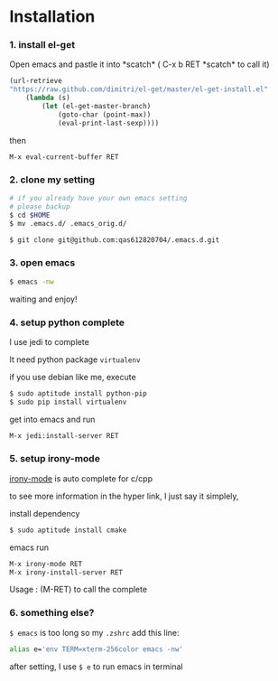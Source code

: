 Installation
===
### 1. install el-get
Open emacs and pastle it into \*scatch\* ( C-x b RET \*scatch\* to call it)
```lisp
(url-retrieve  
"https://raw.github.com/dimitri/el-get/master/el-get-install.el"  
	(lambda (s)  
		(let (el-get-master-branch)  
			(goto-char (point-max))  
			(eval-print-last-sexp))))
```
then
```
M-x eval-current-buffer RET
```

### 2. clone my setting

```bash
# if you already have your own emacs setting
# please backup
$ cd $HOME
$ mv .emacs.d/ .emacs_orig.d/

$ git clone git@github.com:qas612820704/.emacs.d.git
```


### 3. open emacs
```bash
$ emacs -nw
```
waiting and enjoy!

### 4. setup python complete
I use jedi to complete

It need python package `virtualenv`

if you use debian like me, execute
```bash
$ sudo aptitude install python-pip
$ sudo pip install virtualenv
```
get into emacs and run
```lisp
M-x jedi:install-server RET
```
### 5. setup irony-mode
[irony-mode](https://github.com/Sarcasm/irony-mode) is auto complete 
for c/cpp

to see more information in the hyper link, I just say it simplely,

install dependency
```bash
$ sudo aptitude install cmake 
```
emacs run
```lisp
M-x irony-mode RET
M-x irony-install-server RET
```
Usage : (M-RET) to call the complete


### 6. something else?
`$ emacs` is too long so my `.zshrc` add this line:
```bash
alias e='env TERM=xterm-256color emacs -nw'
```
after setting, I use ```$ e``` to run emacs in terminal
